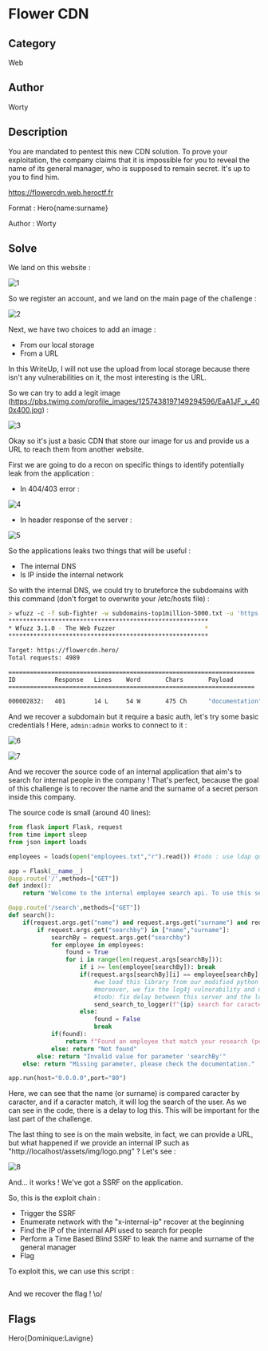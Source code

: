 # Flower CDN

## Category

Web

## Author

Worty

## Description

You are mandated to pentest this new CDN solution. To prove your exploitation, the company claims that it is impossible for you to reveal the name of its general manager, who is supposed to remain secret. It's up to you to find him.

https://flowercdn.web.heroctf.fr

Format : Hero{name:surname}

Author : Worty

## Solve

We land on this website :

![1](images/1.png)

So we register an account, and we land on the main page of the challenge :

![2](images/2.png)

Next, we have two choices to add an image :
- From our local storage
- From a URL

In this WriteUp, I will not use the upload from local storage because there isn't any vulnerabilities on it, the most interesting is the URL.

So we can try to add a legit image (https://pbs.twimg.com/profile_images/1257438197149294596/EaA1JF_x_400x400.jpg) :

![3](images/3.png)

Okay so it's just a basic CDN that store our image for us and provide us a URL to reach them from another website.

First we are going to do a recon on specific things to identify potentially leak from the application :
- In 404/403 error :

![4](images/4.png)

- In header response of the server :

![5](images/5.png)

So the applications leaks two things that will be useful :
- The internal DNS
- Is IP inside the internal network

So with the internal DNS, we could try to bruteforce the subdomains with this command (don't forget to overwrite your /etc/hosts file) :

```sh
> wfuzz -c -f sub-fighter -w subdomains-top1million-5000.txt -u 'https://flowercdn.hero' -H "Host: FUZZ.flowercdn.hero" --hw 34 
********************************************************
* Wfuzz 3.1.0 - The Web Fuzzer                         *
********************************************************

Target: https://flowercdn.hero/
Total requests: 4989

=====================================================================
ID           Response   Lines    Word       Chars       Payload                                                                                    
=====================================================================

000002832:   401        14 L     54 W       475 Ch      "documentation"
```

And we recover a subdomain but it require a basic auth, let's try some basic credentials ! Here, `admin:admin` works to connect to it :

![6](images/6.png)

![7](images/7.png)

And we recover the source code of an internal application that aim's to search for internal people in the company ! That's perfect, because the goal of this challenge is to recover the name and the surname of a secret person inside this company.

The source code is small (around 40 lines):

```py
from flask import Flask, request
from time import sleep
from json import loads

employees = loads(open("employees.txt","r").read()) #todo : use ldap queries to recover users

app = Flask(__name__)
@app.route('/',methods=["GET"])
def index():
    return "Welcome to the internal employee search api. To use this service, please read the associated documentation on the associated private github repository."

@app.route('/search',methods=["GET"])
def search():
    if(request.args.get("name") and request.args.get("surname") and request.args.get("searchby")):
        if request.args.get("searchby") in ["name","surname"]:
            searchBy = request.args.get("searchby")
            for employee in employees:
                found = True
                for i in range(len(request.args[searchBy])):
                    if i >= len(employee[searchBy]): break
                    if(request.args[searchBy][i] == employee[searchBy][i]):
                        #we load this library from our modified python binary, so don't be afraid to not have this method, it is included in your workspace ;)
                        #moreover, we fix the log4j vulnerability and now we use a tool developed by google as third party, so no more RCE.
                        #todo: fix delay between this server and the logger of google, it's quite long and boring for big queries
                        send_search_to_logger(f"{ip} search for caracter {request.args[searchBy][i]}") 
                    else: 
                        found = False
                        break
            if(found):
                return f"Found an employee that match your research (potentially partially): {employees[0]['name']} {employees[0]['surname']}"
            else: return "Not found"
        else: return "Invalid value for parameter 'searchBy'"
    else: return "Missing parameter, please check the documentation."

app.run(host="0.0.0.0",port="80")
```

Here, we can see that the name (or surname) is compared caracter by caracter, and if a caracter match, it will log the search of the user. As we can see in the code, there is a delay to log this. This will be important for the last part of the challenge.

The last thing to see is on the main website, in fact, we can provide a URL, but what happened if we provide an internal IP such as "http://localhost/assets/img/logo.png" ? Let's see :

![8](images/8.png)

And... it works ! We've got a SSRF on the application.

So, this is the exploit chain :
- Trigger the SSRF
- Enumerate network with the "x-internal-ip" recover at the beginning
- Find the IP of the internal API used to search for people
- Perform a Time Based Blind SSRF to leak the name and surname of the general manager
- Flag

To exploit this, we can use this script :

```py

```

And we recover the flag ! \o/

## Flags

Hero{Dominique:Lavigne}